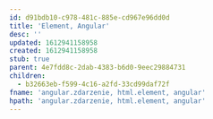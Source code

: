 ```yaml
---
id: d91bdb10-c978-481c-885e-cd967e96dd0d
title: 'Element, Angular'
desc: ''
updated: 1612941158958
created: 1612941158958
stub: true
parent: 4e7fdd8c-2dab-4383-b6d0-9eec29884731
children:
  - b32663eb-f599-4c16-a2fd-33cd99daf72f
fname: 'angular.zdarzenie, html.element, angular'
hpath: 'angular.zdarzenie, html.element, angular'
---
```



